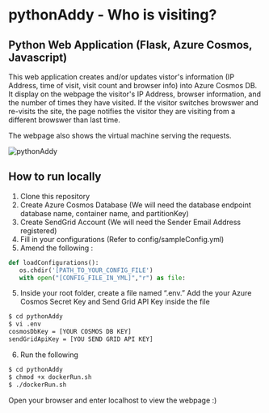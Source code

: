 # pythonAddy - Who is visiting? 

## Python Web Application (Flask, Azure Cosmos, Javascript)

This web application creates and/or updates vistor's information (IP Address, time of visit, visit count and browser info) into Azure Cosmos DB. It display on the webpage the visitor's IP Address, browser information, and the number of times they have visited. If the visitor switches browswer and re-visits the site, the page notifies the visitor they are visiting from a different browswer than last time. 

The webpage also shows the virtual machine serving the requests.

![pythonAddy](https://raw.githubusercontent.com/bbarryyim/pythonAddy/main/pythonAddy.png)

## How to run locally

1) Clone this repository
2) Create Azure Cosmos Database (We will need the database endpoint database name, container name, and partitionKey)
3) Create SendGrid Account (We will need the Sender Email Address registered)
4) Fill in your configurations (Refer to config/sampleConfig.yml)
4) Amend the following :

 ```python
def loadConfigurations():
    os.chdir('[PATH_TO_YOUR_CONFIG_FILE')
    with open("[CONFIG_FILE_IN_YML]","r") as file:
```
5) Inside your root folder, create a file named “.env.” Add the your Azure Cosmos Secret Key and Send Grid API Key inside the file

```sh
$ cd pythonAddy
$ vi .env
cosmosDbKey = [YOUR COSMOS DB KEY]
sendGridApiKey = [YOU SEND GRID API KEY]
```

6) Run the following 
```sh
$ cd pythonAddy
$ chmod +x dockerRun.sh
$ ./dockerRun.sh
```

Open your browser and enter localhost to view the webpage :) 




